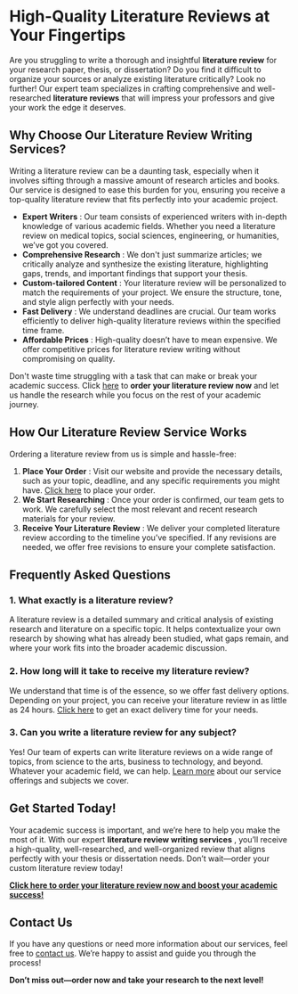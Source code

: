 # High-Quality Literature Reviews at Your Fingertips

Are you struggling to write a thorough and insightful **literature review** for your research paper, thesis, or dissertation? Do you find it difficult to organize your sources or analyze existing literature critically? Look no further! Our expert team specializes in crafting comprehensive and well-researched **literature reviews** that will impress your professors and give your work the edge it deserves.

## Why Choose Our Literature Review Writing Services?

Writing a literature review can be a daunting task, especially when it involves sifting through a massive amount of research articles and books. Our service is designed to ease this burden for you, ensuring you receive a top-quality literature review that fits perfectly into your academic project.

- **Expert Writers** : Our team consists of experienced writers with in-depth knowledge of various academic fields. Whether you need a literature review on medical topics, social sciences, engineering, or humanities, we’ve got you covered.
- **Comprehensive Research** : We don't just summarize articles; we critically analyze and synthesize the existing literature, highlighting gaps, trends, and important findings that support your thesis.
- **Custom-tailored Content** : Your literature review will be personalized to match the requirements of your project. We ensure the structure, tone, and style align perfectly with your needs.
- **Fast Delivery** : We understand deadlines are crucial. Our team works efficiently to deliver high-quality literature reviews within the specified time frame.
- **Affordable Prices** : High-quality doesn’t have to mean expensive. We offer competitive prices for literature review writing without compromising on quality.

Don't waste time struggling with a task that can make or break your academic success. Click [here](https://tinyurl.com/topessay?keyword=literature+reviews) to **order your literature review now** and let us handle the research while you focus on the rest of your academic journey.

## How Our Literature Review Service Works

Ordering a literature review from us is simple and hassle-free:

1. **Place Your Order** : Visit our website and provide the necessary details, such as your topic, deadline, and any specific requirements you might have. [Click here](https://tinyurl.com/topessay?keyword=literature+reviews) to place your order.
2. **We Start Researching** : Once your order is confirmed, our team gets to work. We carefully select the most relevant and recent research materials for your review.
3. **Receive Your Literature Review** : We deliver your completed literature review according to the timeline you’ve specified. If any revisions are needed, we offer free revisions to ensure your complete satisfaction.

## Frequently Asked Questions

### 1. What exactly is a literature review?

A literature review is a detailed summary and critical analysis of existing research and literature on a specific topic. It helps contextualize your own research by showing what has already been studied, what gaps remain, and where your work fits into the broader academic discussion.

### 2. How long will it take to receive my literature review?

We understand that time is of the essence, so we offer fast delivery options. Depending on your project, you can receive your literature review in as little as 24 hours. [Click here](https://tinyurl.com/topessay?keyword=literature+reviews) to get an exact delivery time for your needs.

### 3. Can you write a literature review for any subject?

Yes! Our team of experts can write literature reviews on a wide range of topics, from science to the arts, business to technology, and beyond. Whatever your academic field, we can help. [Learn more](https://tinyurl.com/topessay?keyword=literature+reviews) about our service offerings and subjects we cover.

## Get Started Today!

Your academic success is important, and we’re here to help you make the most of it. With our expert **literature review writing services** , you’ll receive a high-quality, well-researched, and well-organized review that aligns perfectly with your thesis or dissertation needs. Don’t wait—order your custom literature review today!

[**Click here to order your literature review now and boost your academic success!**](https://tinyurl.com/topessay?keyword=literature+reviews)

## Contact Us

If you have any questions or need more information about our services, feel free to [contact us](https://tinyurl.com/topessay?keyword=literature+reviews). We’re happy to assist and guide you through the process!

**Don’t miss out—order now and take your research to the next level!**
